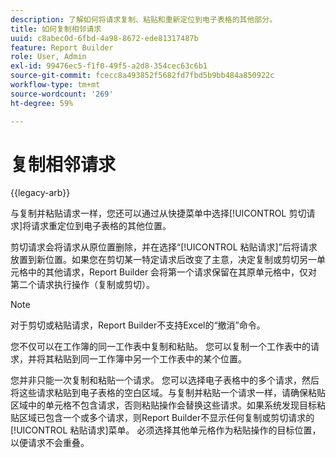 ```yaml
---
description: 了解如何将请求复制、粘贴和重新定位到电子表格的其他部分。
title: 如何复制相邻请求
uuid: c8abec0d-6fbd-4a98-8672-ede81317487b
feature: Report Builder
role: User, Admin
exl-id: 99476ec5-f1f0-49f5-a2d8-354cec63c6b1
source-git-commit: fcecc8a493852f5682fd7fbd5b9bb484a850922c
workflow-type: tm+mt
source-wordcount: '269'
ht-degree: 59%

---
```


# 复制相邻请求

{{legacy-arb}}

与复制并粘贴请求一样，您还可以通过从快捷菜单中选择[!UICONTROL 剪切请求]将请求重定位到电子表格的其他位置。

剪切请求会将请求从原位置删除，并在选择“[!UICONTROL 粘贴请求]”后将请求放置到新位置。如果您在剪切某一特定请求后改变了主意，决定复制或剪切另一单元格中的其他请求，Report Builder 会将第一个请求保留在其原单元格中，仅对第二个请求执行操作（复制或剪切）。

>[!NOTE]
>
>对于剪切或粘贴请求，Report Builder不支持Excel的“撤消”命令。

您不仅可以在工作簿的同一工作表中复制和粘贴。 您可以复制一个工作表中的请求，并将其粘贴到同一工作簿中另一个工作表中的某个位置。

您并非只能一次复制和粘贴一个请求。 您可以选择电子表格中的多个请求，然后将这些请求粘贴到电子表格的空白区域。与复制并粘贴一个请求一样，请确保粘贴区域中的单元格不包含请求，否则粘贴操作会替换这些请求。如果系统发现目标粘贴区域已包含一个或多个请求，则Report Builder不显示任何复制或剪切请求的[!UICONTROL 粘贴请求]菜单。 必须选择其他单元格作为粘贴操作的目标位置，以便请求不会重叠。
